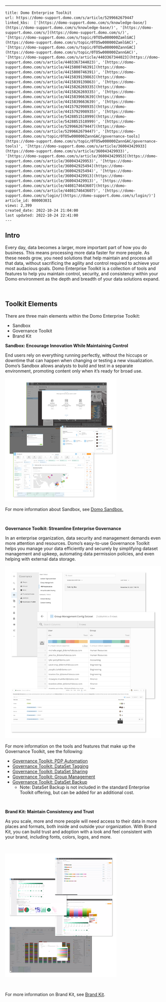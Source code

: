 ---
    title: Domo Enterprise Toolkit
    url: https://domo-support.domo.com/s/article/5299662679447
    linked_kbs:  ['[https://domo-support.domo.com/s/knowledge-base/](https://domo-support.domo.com/s/knowledge-base/)', '[https://domo-support.domo.com/s/](https://domo-support.domo.com/s/)', '[https://domo-support.domo.com/s/topic/0TO5w000000ZamlGAC](https://domo-support.domo.com/s/topic/0TO5w000000ZamlGAC)', '[https://domo-support.domo.com/s/topic/0TO5w000000ZannGAC](https://domo-support.domo.com/s/topic/0TO5w000000ZannGAC)', '[https://domo-support.domo.com/s/article/4403367344023](https://domo-support.domo.com/s/article/4403367344023)', '[https://domo-support.domo.com/s/article/4415800746391](https://domo-support.domo.com/s/article/4415800746391)', '[https://domo-support.domo.com/s/article/4415839139863](https://domo-support.domo.com/s/article/4415839139863)', '[https://domo-support.domo.com/s/article/4415826269335](https://domo-support.domo.com/s/article/4415826269335)', '[https://domo-support.domo.com/s/article/4415839663639](https://domo-support.domo.com/s/article/4415839663639)', '[https://domo-support.domo.com/s/article/4415792998935](https://domo-support.domo.com/s/article/4415792998935)', '[https://domo-support.domo.com/s/article/5428851518999](https://domo-support.domo.com/s/article/5428851518999)', '[https://domo-support.domo.com/s/article/5299662679447](https://domo-support.domo.com/s/article/5299662679447)', '[https://domo-support.domo.com/s/topic/0TO5w000000ZannGAC/governance-tools](https://domo-support.domo.com/s/topic/0TO5w000000ZannGAC/governance-tools)', '[https://domo-support.domo.com/s/article/360043429933](https://domo-support.domo.com/s/article/360043429933)', '[https://domo-support.domo.com/s/article/360043429953](https://domo-support.domo.com/s/article/360043429953)', '[https://domo-support.domo.com/s/article/360042925494](https://domo-support.domo.com/s/article/360042925494)', '[https://domo-support.domo.com/s/article/360043429913](https://domo-support.domo.com/s/article/360043429913)', '[https://domo-support.domo.com/s/article/4408174643607](https://domo-support.domo.com/s/article/4408174643607)', '[https://domo-support.domo.com/s/login/](https://domo-support.domo.com/s/login/)']
    article_id: 000003031
    views: 2,399
    created_date: 2022-10-24 21:04:00
    last updated: 2022-10-24 22:41:00
    ---



Intro
-----


Every day, data becomes a larger, more important part of how you do business. This means processing more data faster for more people. As these needs grow, you need solutions that help maintain and process all that data, without sacrificing the agility and control required to achieve your most audacious goals. Domo Enterprise Toolkit is a collection of tools and features to help you maintain control, security, and consistency within your Domo environment as the depth and breadth of your data solutions expand.


 


Toolkit Elements
----------------


There are three main elements within the Domo Enterprise Toolkit:


* Sandbox
* Governance Toolkit
* Brand Kit


**Sandbox: Encourage Innovation While Maintaining Control**


End users rely on everything running perfectly, without the hiccups or downtime that can happen when changing or testing a new visualization. Domo’s Sandbox allows analysts to build and test in a separate environment, promoting content only when it’s ready for broad use.


![Sandbox.png](Sandbox.png)


For more information about Sandbox, see [Domo Sandbox.](/s/article/4403367344023)


 


**Governance Toolkit: Streamline Enterprise Governance**


In an enterprise organization, data security and management demands even more attention and resources. Domo’s easy-to-use Governance Toolkit helps you manage your data efficiently and securely by simplifying dataset management and upkeep, automating data permission policies, and even helping with external data storage.


![GovernanceToolkit.png](GovernanceToolkit.png)


For more information on the tools and features that make up the Governance Toolkit, see the following:


* [Governance Toolkit: PDP Automation](/s/article/4415800746391)
* [Governance Toolkit: DataSet Tagging](/s/article/4415839139863)
* [Governance Toolkit: DataSet Sharing](/s/article/4415826269335)
* [Governance Toolkit: Group Management](/s/article/4415839663639)
* [Governance Toolkit: DataSet Backup](/s/article/4415792998935)
	+ Note: DataSet Backup is not included in the standard Enterprise Toolkit offering, but can be added for an additional cost.


 


**Brand Kit: Maintain Consistency and Trust**


As you scale, more and more people will need access to their data in more places and formats, both inside and outside your organization. With Brand Kit, you can build trust and adoption with a look and feel consistent with your brand, including fonts, colors, logos, and more.


 


![Brandkit.png](Brandkit.png)


 


For more information on Brand Kit, see [Brand Kit](/s/article/5428851518999).

